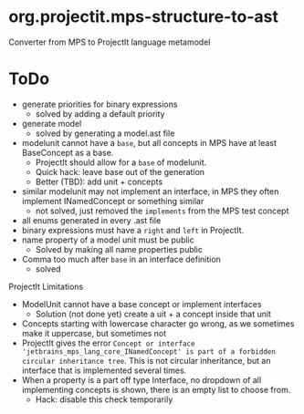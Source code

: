 # org.projectit.mps-structure-to-ast
Converter from MPS to ProjectIt language metamodel

# ToDo

- generate priorities for binary expressions
  - solved by adding a default priority
- generate model
  - solved by generating a model.ast file
- modelunit cannot have a `base`, but all concepts in MPS have at least BaseConcept as a base.
  - ProjectIt should allow for a `base` of modelunit.
  - Quick hack: leave base out of the generation
  - Better (TBD): add unit + concepts
- similar modelunit may not implement an interface, in MPS they often implement INamedConcept or something similar
  - not solved, just removed the `implements`  from the MPS test concept
- all enums generated in every .ast file
- binary expressions must have a `right` and `left` in ProjectIt.
- name property of a model unit must be public
  - Solved by making all name properties public
- Comma too much after `base` in an  interface definition
  - solved
  
ProjectIt Limitations
- ModelUnit cannot have a base concept or implement interfaces
    - Solution (not done yet) create a uit + a concept inside that unit
- Concepts starting with lowercase character go wrong, as we sometimes make it uppercase, 
  but sometimes not
- ProjectIt gives the error `Concept or interface 'jetbrains_mps_lang_core_INamedConcept' is part of a forbidden circular inheritance tree`.
  This is not circular inheritance, but an interface that is implemented several times.
- When a property is a part off type Interface, no dropdown of all implementing concepts
  is shown, there is an empty list to choose from.
  - Hack: disable this check temporarily